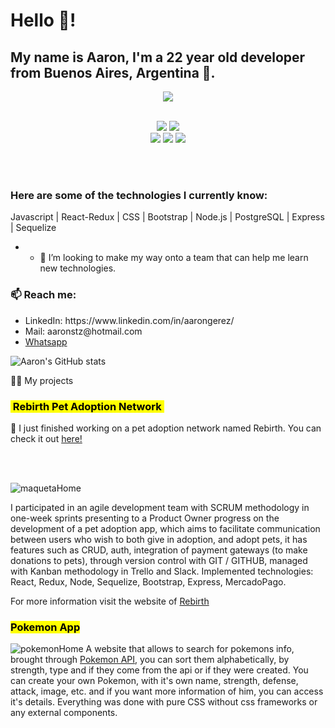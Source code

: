 <div>
  <h1>Hello 🤠!</h1>
  <h2>My name is Aaron, I'm a 22 year old developer from Buenos Aires, Argentina 🧉.</h2>
  <div align ="center">
    <img src= "https://user-images.githubusercontent.com/99607710/184950157-bc1aa440-ff63-4952-a984-dee24408ede1.png"/>
  </div>
  
  
  <br>
<p align="center"> <img src="https://img.shields.io/badge/html5%20-%23E34F26.svg?&style=for-the-badge&logo=html5&logoColor=white"/> <img src="https://img.shields.io/badge/css3%20-%231572B6.svg?&style=for-the-badge&logo=css3&logoColor=white"/><br>
 <img src="https://img.shields.io/badge/node.js%20-%2343853D.svg?&style=for-the-badge&logo=node.js&logoColor=white"/> <img src="https://img.shields.io/badge/javascript%20-%23323330.svg?&style=for-the-badge&logo=javascript&logoColor=%23F7DF1E"/> <img src="https://img.shields.io/badge/git%20-%23F05033.svg?&style=for-the-badge&logo=git&logoColor=white"/> <br><br>
</p>
<br>
  <h3>Here are some of the technologies I currently know:</h3>
  <p>Javascript | React-Redux | CSS | Bootstrap | Node.js | PostgreSQL | Express | Sequelize </p>
</div>

- - 👯 I’m looking to make my way onto a team that can help me learn new technologies.
<h3>📫 Reach me: </h3>
<ul>
  <li> LinkedIn: https://www.linkedin.com/in/aarongerez/ </li>
  <li>Mail: aaronstz@hotmail.com</li>
<li><a href="https://wa.link/irwezy" target="blank">Whatsapp</a></li>
 </ul>

![Aaron's GitHub stats](https://github-readme-stats.vercel.app/api?username=aaronstz&show_icons=true&theme=radical)

👨‍💻 My projects

<h3><mark>&nbsp;Rebirth Pet Adoption Network&nbsp;</mark></h3>
🔭 I just finished working on a pet adoption network named Rebirth. You can check it out <a href="https://frontend-rebirth.vercel.app">here!</a>

<br></br>

![maquetaHome](https://user-images.githubusercontent.com/99422691/184731109-f6da40b9-9c55-45d0-a55b-324aef70b15f.png)

I participated in an agile development team with SCRUM methodology in one-week sprints presenting to a Product Owner progress on the development of a pet adoption app, which aims to facilitate communication between users who wish to both give in adoption, and adopt pets, it has features such as CRUD, auth, integration of payment gateways (to make donations to pets), through version control with GIT / GITHUB, managed with Kanban methodology in Trello and Slack.
Implemented technologies: React, Redux, Node, Sequelize, Bootstrap, Express, MercadoPago.

For more information visit the website of <a href="https://frontend-rebirth.vercel.app/" target="blank">Rebirth</a>


<h3><mark>Pokemon App</mark></h3>

![pokemonHome](https://ucarecdn.com/76c32236-8734-4054-b11c-a5abda8d5fdf/)
A website that allows to search for pokemons info, brought through <a href="https://pokeapi.co/docs/v2">Pokemon API</a>, you can sort them alphabetically, by strength, type and if they come from the api or if they were created.
You can create your own Pokemon, with it's own name, strength, defense, attack, image, etc. and if you want more information of him, you can access it's details.
Everything was done with pure CSS without css frameworks or any external components.
